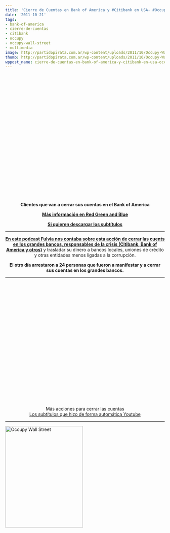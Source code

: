 ```yaml
---
title: 'Cierre de Cuentas en Bank of America y #Citibank en USA- #Occupy'
date: '2011-10-21'
tags:
- bank-of-america
- cierre-de-cuentas
- citibank
- occupy
- occupy-wall-street
- multimedia
image: http://partidopirata.com.ar/wp-content/uploads/2011/10/Occupy-Wall-Street-Citibank-protests-New-York-City-Video.jpg
thumb: http://partidopirata.com.ar/wp-content/uploads/2011/10/Occupy-Wall-Street-Citibank-protests-New-York-City-Video-150x150.jpg
wppost_name: cierre-de-cuentas-en-bank-of-america-y-citibank-en-usa-occupy
---
```


<center>
<object style="height: 390px; width: 640px;" width="640" height="360" classid="clsid:d27cdb6e-ae6d-11cf-96b8-444553540000" codebase="http://download.macromedia.com/pub/shockwave/cabs/flash/swflash.cab#version=6,0,40,0"><param name="allowFullScreen" value="true" /><param name="allowScriptAccess" value="always" /><param name="src" value="http://www.youtube.com/v/zH08FBBmrYc?version=3&amp;feature=player_detailpage" /><param name="allowfullscreen" value="true" /><param name="allowscriptaccess" value="always" /><embed style="height: 390px; width: 640px;" width="640" height="360" type="application/x-shockwave-flash" src="http://www.youtube.com/v/zH08FBBmrYc?version=3&amp;feature=player_detailpage" allowFullScreen="true" allowScriptAccess="always" allowfullscreen="true" allowscriptaccess="always" /></object></center>
<p style="text-align: center;"><strong>Clientes que van a cerrar sus cuentas en el Bank of America
</strong></p>
<p style="text-align: center;"><strong><a href="http://redgreenandblue.org/2011/10/20/new-action-at-citibank-to-protest-record-profits-with-video/" target="_blank">Más información en Red Green and Blue</a></strong></p>
<p style="text-align: center;"><strong><a href="http://www.4shared.com/document/ZaiYDtOQ/cerrarbancos2.html" target="_blank">Si quieren descargar los subtítulos</a></strong></p>


<hr />
<p style="text-align: center;"><strong><a href="http://partidopirata.com.ar/2058/como-sigue-la-ocupacion-en-estados-unidos-podcast-con-fulvia">En este podcast Fulvia nos contaba sobre esta acción de cerrar las cuents en los grandes bancos, responsables de la crisis (Citibank, Bank of America y otros)</a></strong> y trasladar su dinero a bancos locales, uniones de crédito y otras entidades menos ligadas a la corrupción.</p>
<p style="text-align: center;"><strong>El otro día arrestaron a 24 personas que fueron a manifestar y a cerrar sus cuentas en los grandes bancos.</strong></p>


<hr />

<center>
<object style="height: 390px; width: 640px;" width="640" height="360" classid="clsid:d27cdb6e-ae6d-11cf-96b8-444553540000" codebase="http://download.macromedia.com/pub/shockwave/cabs/flash/swflash.cab#version=6,0,40,0"><param name="allowFullScreen" value="true" /><param name="allowScriptAccess" value="always" /><param name="src" value="http://www.youtube.com/v/HWV-Wy6Op8U?version=3&amp;feature=player_detailpage" /><param name="allowfullscreen" value="true" /><param name="allowscriptaccess" value="always" /><embed style="height: 390px; width: 640px;" width="640" height="360" type="application/x-shockwave-flash" src="http://www.youtube.com/v/HWV-Wy6Op8U?version=3&amp;feature=player_detailpage" allowFullScreen="true" allowScriptAccess="always" allowfullscreen="true" allowscriptaccess="always" /></object>
Más acciones para cerrar las cuentas</center><center><a href="http://www.4shared.com/document/aOQ0m0y2/cierredecueentas3.html" target="_blank">Los subtítulos que hizo de forma automática Youtube</a></center>

<hr />

<a href="http://partidopirata.com.ar/wp-content/uploads/2011/10/wallst-250-3.jpg"><img class="size-full wp-image-1911" title="wallst-250-3" src="http://partidopirata.com.ar/wp-content/uploads/2011/10/wallst-250-3.jpg" alt="Occupy Wall Street" width="245" height="320" /></a>

